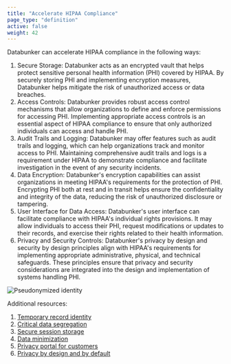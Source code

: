 ```yaml
---
title: "Accelerate HIPAA Compliance"
page_type: "definition"
active: false
weight: 42
---
```

Databunker can accelerate HIPAA compliance in the following ways:
1. Secure Storage: Databunker acts as an encrypted vault that helps protect sensitive personal health information (PHI) covered by HIPAA. By securely storing PHI and implementing encryption measures, Databunker helps mitigate the risk of unauthorized access or data breaches.
1. Access Controls: Databunker provides robust access control mechanisms that allow organizations to define and enforce permissions for accessing PHI. Implementing appropriate access controls is an essential aspect of HIPAA compliance to ensure that only authorized individuals can access and handle PHI.
1. Audit Trails and Logging: Databunker may offer features such as audit trails and logging, which can help organizations track and monitor access to PHI. Maintaining comprehensive audit trails and logs is a requirement under HIPAA to demonstrate compliance and facilitate investigation in the event of any security incidents.
1. Data Encryption: Databunker's encryption capabilities can assist organizations in meeting HIPAA's requirements for the protection of PHI. Encrypting PHI both at rest and in transit helps ensure the confidentiality and integrity of the data, reducing the risk of unauthorized disclosure or tampering.
1. User Interface for Data Access: Databunker's user interface can facilitate compliance with HIPAA's individual rights provisions. It may allow individuals to access their PHI, request modifications or updates to their records, and exercise their rights related to their health information.
1. Privacy and Security Controls: Databunker's privacy by design and security by design principles align with HIPAA's requirements for implementing appropriate administrative, physical, and technical safeguards. These principles ensure that privacy and security considerations are integrated into the design and implementation of systems handling PHI.

![Pseudonymized identity](/img/pseudonymized-identity.png)

Additional resources:
1. [Temporary record identity](/use-case/temporary-record-identity/)
1. [Critical data segregation](/use-case/critical-data-segregation/)
1. [Secure session storage](/use-case/secure-session-storage/)
1. [Data minimization](/use-case/data-minimization/)
1. [Privacy portal for customers](/use-case/privacy-portal-for-customers/)
1. [Privacy by design and by default](/use-case/privacy-by-design-default/)
